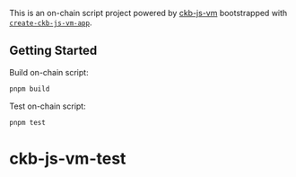 This is an on-chain script project powered by [ckb-js-vm](https://github.com/nervosnetwork/ckb-js-vm) bootstrapped with [`create-ckb-js-vm-app`](https://github.com/nervosnetwork/ckb-js-vm).

## Getting Started

Build on-chain script:

```bash
pnpm build
```

Test on-chain script:

```bash
pnpm test
```
# ckb-js-vm-test

